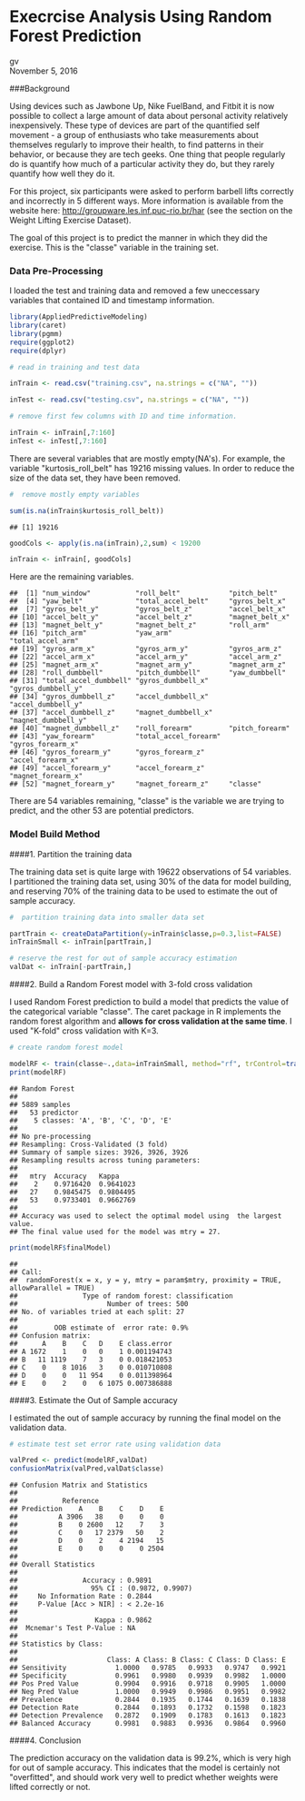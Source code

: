 # Execrcise Analysis Using Random Forest Prediction
gv  
November 5, 2016  


###Background

Using devices such as Jawbone Up, Nike FuelBand, and Fitbit it is now possible to collect a large amount of data about personal activity relatively inexpensively. These type of devices are part of the quantified self movement - a group of enthusiasts who take measurements about themselves regularly to improve their health, to find patterns in their behavior, or because they are tech geeks. One thing that people regularly do is quantify how much of a particular activity they do, but they rarely quantify how well they do it. 

For this project, six participants were asked to perform barbell lifts correctly and incorrectly in 5 different ways. More information is available from the website here: http://groupware.les.inf.puc-rio.br/har (see the section on the Weight Lifting Exercise Dataset).

The goal of this project is to predict the manner in which they did the exercise. This is the "classe" variable in the training set. 



###  Data Pre-Processing

I loaded the test and training data and removed a few uneccessary variables that contained ID and timestamp information.



```r
library(AppliedPredictiveModeling)
library(caret)
library(pgmm)
require(ggplot2)
require(dplyr)

# read in training and test data

inTrain <- read.csv("training.csv", na.strings = c("NA", ""))

inTest <- read.csv("testing.csv", na.strings = c("NA", ""))

# remove first few columns with ID and time information.

inTrain <- inTrain[,7:160]
inTest <- inTest[,7:160]
```


There are several variables that are mostly empty(NA's). For example, the variable "kurtosis_roll_belt" has 19216 missing values. In order to reduce the size of the data set, they have been removed. 


```r
#  remove mostly empty variables

sum(is.na(inTrain$kurtosis_roll_belt))
```

```
## [1] 19216
```

```r
goodCols <- apply(is.na(inTrain),2,sum) < 19200

inTrain <- inTrain[, goodCols]
```


Here are the remaining variables.


```
##  [1] "num_window"           "roll_belt"            "pitch_belt"          
##  [4] "yaw_belt"             "total_accel_belt"     "gyros_belt_x"        
##  [7] "gyros_belt_y"         "gyros_belt_z"         "accel_belt_x"        
## [10] "accel_belt_y"         "accel_belt_z"         "magnet_belt_x"       
## [13] "magnet_belt_y"        "magnet_belt_z"        "roll_arm"            
## [16] "pitch_arm"            "yaw_arm"              "total_accel_arm"     
## [19] "gyros_arm_x"          "gyros_arm_y"          "gyros_arm_z"         
## [22] "accel_arm_x"          "accel_arm_y"          "accel_arm_z"         
## [25] "magnet_arm_x"         "magnet_arm_y"         "magnet_arm_z"        
## [28] "roll_dumbbell"        "pitch_dumbbell"       "yaw_dumbbell"        
## [31] "total_accel_dumbbell" "gyros_dumbbell_x"     "gyros_dumbbell_y"    
## [34] "gyros_dumbbell_z"     "accel_dumbbell_x"     "accel_dumbbell_y"    
## [37] "accel_dumbbell_z"     "magnet_dumbbell_x"    "magnet_dumbbell_y"   
## [40] "magnet_dumbbell_z"    "roll_forearm"         "pitch_forearm"       
## [43] "yaw_forearm"          "total_accel_forearm"  "gyros_forearm_x"     
## [46] "gyros_forearm_y"      "gyros_forearm_z"      "accel_forearm_x"     
## [49] "accel_forearm_y"      "accel_forearm_z"      "magnet_forearm_x"    
## [52] "magnet_forearm_y"     "magnet_forearm_z"     "classe"
```

There are 54 variables remaining, "classe" is the variable we are trying to predict, and the other 53 are potential predictors.

### Model Build Method

####1. Partition the training data

The training data set is quite large with 19622 observations of 54 variables.  I partitioned the training data set, using 30% of the data for model building, and reserving 70% of the training data to be used to estimate the out of sample accuracy.


```r
#  partition training data into smaller data set

partTrain <- createDataPartition(y=inTrain$classe,p=0.3,list=FALSE)
inTrainSmall <- inTrain[partTrain,] 

# reserve the rest for out of sample accuracy estimation
valDat <- inTrain[-partTrain,]
```


####2. Build a Random Forest model with 3-fold cross validation

I used Random Forest prediction to build a model that predicts the value of the categorical variable "classe".  The caret package in R implements the random forest algorithm and **allows for cross validation at the same time**.  I used "K-fold" cross validation with K=3.


```r
# create random forest model

modelRF <- train(classe~.,data=inTrainSmall, method="rf", trControl=trainControl(method="cv",number=3), prox=TRUE,allowParallel=TRUE)
print(modelRF)
```

```
## Random Forest 
## 
## 5889 samples
##   53 predictor
##    5 classes: 'A', 'B', 'C', 'D', 'E' 
## 
## No pre-processing
## Resampling: Cross-Validated (3 fold) 
## Summary of sample sizes: 3926, 3926, 3926 
## Resampling results across tuning parameters:
## 
##   mtry  Accuracy   Kappa    
##    2    0.9716420  0.9641023
##   27    0.9845475  0.9804495
##   53    0.9733401  0.9662769
## 
## Accuracy was used to select the optimal model using  the largest value.
## The final value used for the model was mtry = 27.
```

```r
print(modelRF$finalModel)
```

```
## 
## Call:
##  randomForest(x = x, y = y, mtry = param$mtry, proximity = TRUE,      allowParallel = TRUE) 
##                Type of random forest: classification
##                      Number of trees: 500
## No. of variables tried at each split: 27
## 
##         OOB estimate of  error rate: 0.9%
## Confusion matrix:
##      A    B    C   D    E class.error
## A 1672    1    0   0    1 0.001194743
## B   11 1119    7   3    0 0.018421053
## C    0    8 1016   3    0 0.010710808
## D    0    0   11 954    0 0.011398964
## E    0    2    0   6 1075 0.007386888
```


####3. Estimate the Out of Sample accuracy

I estimated the out of sample accuracy by running the final model on the validation data.


```r
# estimate test set error rate using validation data

valPred <- predict(modelRF,valDat)
confusionMatrix(valPred,valDat$classe)
```

```
## Confusion Matrix and Statistics
## 
##           Reference
## Prediction    A    B    C    D    E
##          A 3906   38    0    0    0
##          B    0 2600   12    7    3
##          C    0   17 2379   50    2
##          D    0    2    4 2194   15
##          E    0    0    0    0 2504
## 
## Overall Statistics
##                                           
##                Accuracy : 0.9891          
##                  95% CI : (0.9872, 0.9907)
##     No Information Rate : 0.2844          
##     P-Value [Acc > NIR] : < 2.2e-16       
##                                           
##                   Kappa : 0.9862          
##  Mcnemar's Test P-Value : NA              
## 
## Statistics by Class:
## 
##                      Class: A Class: B Class: C Class: D Class: E
## Sensitivity            1.0000   0.9785   0.9933   0.9747   0.9921
## Specificity            0.9961   0.9980   0.9939   0.9982   1.0000
## Pos Pred Value         0.9904   0.9916   0.9718   0.9905   1.0000
## Neg Pred Value         1.0000   0.9949   0.9986   0.9951   0.9982
## Prevalence             0.2844   0.1935   0.1744   0.1639   0.1838
## Detection Rate         0.2844   0.1893   0.1732   0.1598   0.1823
## Detection Prevalence   0.2872   0.1909   0.1783   0.1613   0.1823
## Balanced Accuracy      0.9981   0.9883   0.9936   0.9864   0.9960
```



####4. Conclusion

The prediction accuracy on the validation data is 99.2%, which is very high for out of sample accuracy. This indicates that the model is certainly not "overfitted", and should work very well to predict whether weights were lifted correctly or not.


